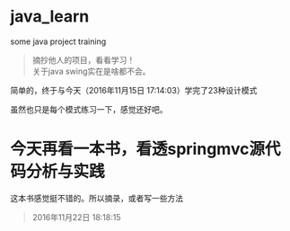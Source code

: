 # java_learn
some java project training

> 摘抄他人的项目，看看学习！<br/>
> 关于java swing实在是啥都不会。

简单的，终于与今天（2016年11月15日 17:14:03）学完了23种设计模式

虽然也只是每个模式练习一下，感觉还好吧。

# 今天再看一本书，看透springmvc源代码分析与实践

这本书感觉挺不错的。所以摘录，或者写一些方法
> 2016年11月22日 18:18:15
